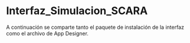 # Interfaz_Simulacion_SCARA
A continuación se comparte tanto el paquete de instalación de la interfaz como el archivo de App Designer. 
